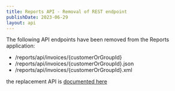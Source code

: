 ```yaml
---
title: Reports API - Removal of REST endpoint
publishDate: 2023-06-29
layout: api
---
```


The following API endpoints have been removed from the Reports application:
- /reports/api/invoices/{customerOrGroupId} 
- /reports/api/invoices/{customerOrGroupId}.json
- /reports/api/invoices/{customerOrGroupId}.xml

the replacement API is [documented here](/api/invoice/#list-of-all-invoices-get)
